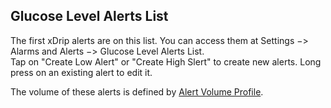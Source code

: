 ## Glucose Level Alerts List 
  
The first xDrip alerts are on this list.  You can access them at Settings &#8722;> Alarms and Alerts &#8722;> Glucose Level Alerts List.  
Tap on "Create Low Alert" or "Create High Slert" to create new alerts.  Long press on an existing alert to edit it.  

The volume of these alerts is defined by [Alert Volume Profile](./Volume-profile.md).  
